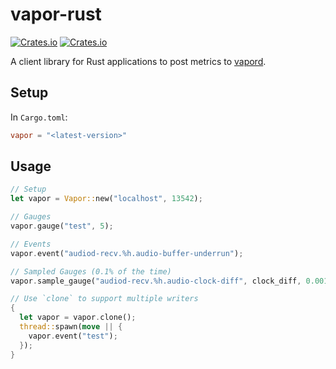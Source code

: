 # vapor-rust

[![Crates.io](https://crates.io/crates/vapor)](https://crates.io/crates/vapor)
[![Crates.io](https://crates.io/crates/vapor)](https://crates.io/crates/vapor)

A client library for Rust applications to post metrics to [vapord](https://github.com/appalachian-io/vapor).

## Setup

In `Cargo.toml`:

```toml
vapor = "<latest-version>"
```

## Usage

```rust
// Setup
let vapor = Vapor::new("localhost", 13542);

// Gauges
vapor.gauge("test", 5);

// Events
vapor.event("audiod-recv.%h.audio-buffer-underrun");

// Sampled Gauges (0.1% of the time)
vapor.sample_gauge("audiod-recv.%h.audio-clock-diff", clock_diff, 0.001);

// Use `clone` to support multiple writers
{
  let vapor = vapor.clone();
  thread::spawn(move || {
    vapor.event("test");
  });
}
```
